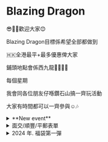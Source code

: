# Blazing Dragon


😎✌🏻歡迎大家😊


Blazing Dragon目標係希望全部都做到

🇭🇰全港最平+最多優惠俾大家

鋪頭地點會係西九龍🐲🎄💕🎁

每個星期

我會同各位朋友仔喺鑽石山搞一齊玩活動

大家有時間都可以一齊參與☺️🎶

<details>  
<summary>**New event**</summary>
|Date|Event Name|
|---|---|
|4/1|新福袋|
|6/1|伊貝福袋|
</details>


<details>
<summary>面交/順豐/平郵表單</summary>
[面交/順豐/平郵表單](https://docs.google.com/forms/d/e/1FAIpQLScQHE-lOkYurrTGFIdb7xwHBrHLp3p1HLrhLKfVVMjHLIAzcQ/viewform)

逢星期六 2200 截表單🚫（是次表單6/1/2024 2200截止）

總金額$200以下只限平郵/順豐到付：

為咗確保寄送過程，卡冇任何損傷🙏🏻

(卡套+ toploader都會包埋)+卡外面都會有波波膠保護

💰平郵$3郵費

總金額$200以上，可選擇面交服務，面交時間如下： 

星期一至五：

鑽石山站 1700、1715、1730、1745、1800

將軍澳區 2000後（實際地點pm另議）

星期六日：

鑽石山站1200、1215、1230、1245

將軍澳區 2000後（實際地點pm另議）

‼️‼️面交需要在一星期內完成，否則要改為郵寄服務🤝

或當棄單處理⛔️‼️‼️

收集電郵係為咗傳送返表單副本比大家keep record
</details>


<details>
<summary>2024 年. 福袋第一彈</summary>

價格：$350@1口

共240口

福袋內容：

➡️有大量吸引+珍貴高價大獎

➡️有大量大獎+抽賞

➡️優先完成首20抽即送一套sm11b CHR raw, 價值港幣$2200以上

➡️尾賞有終極大獎  奇樹SAR PSA 10

➡️中大獎/PSA卡即送散包抽(任抽三包)

➡️喺新年福袋累積完成10抽者如果不能中任何大獎/PSA 10分卡/卡盒/AR卡或不能送抽賞，即送火龍卡店玩金券港幣$100元正兩張>

➡️中AR卡即齊齊拆 未開原箱，送日文sv4a 閃色寶藏 ARS 抽

➡️於4 - 11/1累積購入十抽新年福袋即能以優惠價$1000購sv4a+奇樹盒各一盒

![image](https://github.com/blazingdragonhk/blazingdragonhk.github.io/assets/155500927/afb81616-c438-4b34-a221-90cf3efd0c27)
</details>
